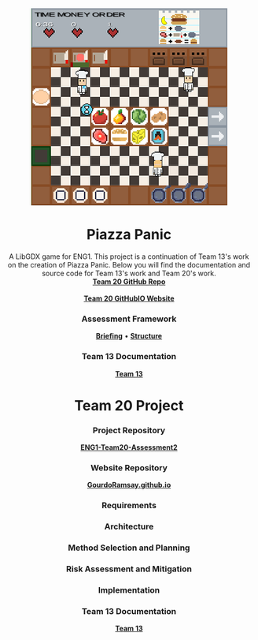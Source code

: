 <div align="center">
  <a href="https://github.com/CrimsonLeaves/ENG1-Team20-Assessment2">
    <img src="./images/gameScreenshotTeam20.png" alt="Logo" width="399" height="400">
  </a>

  <h1 align="center">Piazza Panic</h1>

  <p align="center">
    A LibGDX game for ENG1. This project is a continuation of Team 13's work on the creation of Piazza Panic.
    Below you will find the documentation and source code for Team 13's work and Team 20's work.
    <br />
    <a href="https://github.com/CrimsonLeaves/ENG1-Team20-Assessment2"><strong>Team 20 GitHub Repo</strong></a> 
    <br />
    <br />
    <a href="https://github.com/GourdoRamsay/GourdoRamsay.github.io"><strong>Team 20 GitHubIO Website</strong></a>
  </p>
</div>


<h3 align="center">Assessment Framework</h3>
<p align="center">
  <a href="./files/assessmentDocuments/brief.md"><strong>Briefing</strong></a>
  •
  <a href="./files/assessmentDocuments/eng1-team-assessment-1.pdf"><strong>Structure</strong></a>
</p>

<h3 align="center">Team 13 Documentation</h3>
<p align="center">
  <a href="https://github.com/GourdoRamsay/GourdoRamsay.github.io/blob/Team20WebsiteIO/TEAM13README.md"><strong>Team 13</strong></a>
</p>

<h1 align="center">Team 20 Project</h1>
<h3 align="center">Project Repository</h3>
<p align="center">
  <a href="https://github.com/CrimsonLeaves/ENG1-Team20-Assessment2"><strong>ENG1-Team20-Assessment2</strong></a>
<p>

<h3 align="center">Website Repository</h3>
<p align="center">
  <a href="https://github.com/GourdoRamsay/GourdoRamsay.github.io"><strong>GourdoRamsay.github.io</strong></a>
</p>

<h3 align="center">Requirements</h3>
<p align="center">
 <!-- <a href="./files/assessment/Requirements v2.pdf"><strong>Requirements v2</strong></a> TODO-->
</p>

<h3 align="center">Architecture</h3>
<p align="center">
  <!-- <a href="./files/assessment/Architecture V2.pdf"><strong> Architecture v2 </strong></a> TODO-->
</p>

<h3 align="center">Method Selection and Planning</h3>
<p align="center">
  <!--<a href="./files/assessment/Method Selection and Planning.pdf"><strong> Method Selection and Planning </strong></a> TODO-->
</p>

<h3 align="center">Risk Assessment and Mitigation</h3>
<p align="center">
  <!--<a href="./files/assessment/Risk Assessment and Mitigation v2.pdf"><strong>Risk Assessment and Mitigation</strong></a> TODO-->
</p>

<h3 align="center">Implementation</h3>
<p align="center">
  <!--<a href="./files/assessment/Piazza Panic.jar" download><strong> Piazza Panic.jar </strong></a> TODO-->
  <!--• DO NOT REMOVE, USED AS SPACER-->
  <!--<a href="./files/assessment/piazza-panic-main (1).zip" download><strong> Implementation Part A </strong></a> TODO-->
  <!--• DO NOT REMOVE, USED AS SPACER-->
  <!--<a href="./files/assessment/Implementation Part B.pdf"><strong> Implementation Part B </strong></a> TODO-->
</p>

<h3 align="center">Team 13 Documentation</h3>
<p align="center">
  <a href="https://github.com/GourdoRamsay/GourdoRamsay.github.io/blob/Team20WebsiteIO/TEAM13README.md"><strong>Team 13</strong></a>
</p>